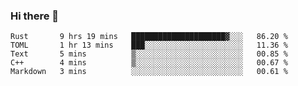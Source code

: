 ### Hi there 👋

<!--
**berkus/berkus** is a ✨ _special_ ✨ repository because its `README.md` (this file) appears on your GitHub profile.

Here are some ideas to get you started:

- 🔭 I’m currently working on ...
- 🌱 I’m currently learning ...
- 👯 I’m looking to collaborate on ...
- 🤔 I’m looking for help with ...
- 💬 Ask me about ...
- 📫 How to reach me: ...
- 😄 Pronouns: ...
- ⚡ Fun fact: ...
-->

<!--START_SECTION:waka-->
```text
Rust       9 hrs 19 mins   █████████████████████▓░░░   86.20 % 
TOML       1 hr 13 mins    ███░░░░░░░░░░░░░░░░░░░░░░   11.36 % 
Text       5 mins          ▒░░░░░░░░░░░░░░░░░░░░░░░░   00.85 % 
C++        4 mins          ▒░░░░░░░░░░░░░░░░░░░░░░░░   00.67 % 
Markdown   3 mins          ░░░░░░░░░░░░░░░░░░░░░░░░░   00.61 % 
```
<!--END_SECTION:waka-->
